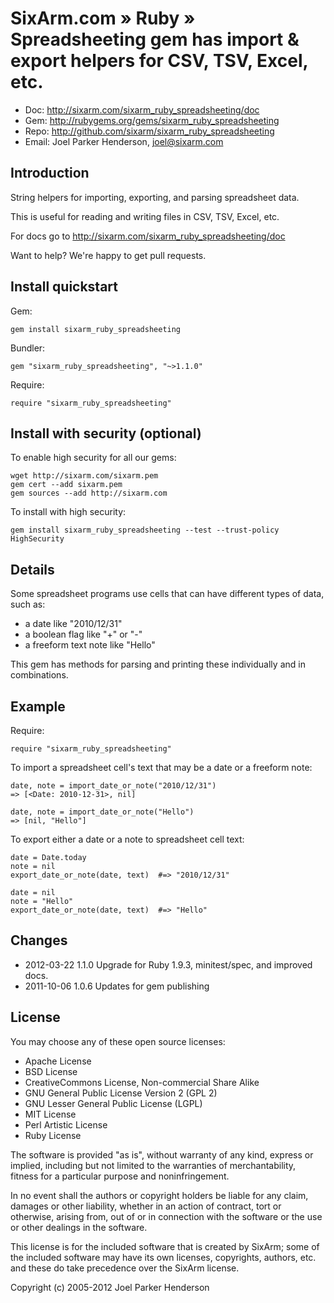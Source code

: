 # SixArm.com » Ruby » <br> Spreadsheeting gem has import & export helpers for CSV, TSV, Excel, etc.

* Doc: <http://sixarm.com/sixarm_ruby_spreadsheeting/doc>
* Gem: <http://rubygems.org/gems/sixarm_ruby_spreadsheeting>
* Repo: <http://github.com/sixarm/sixarm_ruby_spreadsheeting>
* Email: Joel Parker Henderson, <joel@sixarm.com>


## Introduction

String helpers for importing, exporting, and parsing spreadsheet data.

This is useful for reading and writing files in CSV, TSV, Excel, etc.

For docs go to <http://sixarm.com/sixarm_ruby_spreadsheeting/doc>

Want to help? We're happy to get pull requests.


## Install quickstart

Gem:

    gem install sixarm_ruby_spreadsheeting

Bundler:

    gem "sixarm_ruby_spreadsheeting", "~>1.1.0"

Require:

    require "sixarm_ruby_spreadsheeting"


## Install with security (optional)

To enable high security for all our gems:

    wget http://sixarm.com/sixarm.pem
    gem cert --add sixarm.pem
    gem sources --add http://sixarm.com

To install with high security:

    gem install sixarm_ruby_spreadsheeting --test --trust-policy HighSecurity


## Details

Some spreadsheet programs use cells that can have different types of data, such as:

  * a date like "2010/12/31"
  * a boolean flag like "+" or "-"
  * a freeform text note like "Hello"

This gem has methods for parsing and printing these individually and in combinations.


## Example

Require:

    require "sixarm_ruby_spreadsheeting"

To import a spreadsheet cell's text that may be a date or a freeform note:

    date, note = import_date_or_note("2010/12/31") 
    => [<Date: 2010-12-31>, nil]

    date, note = import_date_or_note("Hello") 
    => [nil, "Hello"]

To export either a date or a note to spreadsheet cell text:

    date = Date.today
    note = nil
    export_date_or_note(date, text)  #=> "2010/12/31"

    date = nil
    note = "Hello"
    export_date_or_note(date, text)  #=> "Hello"


## Changes

* 2012-03-22 1.1.0 Upgrade for Ruby 1.9.3, minitest/spec, and improved docs.
* 2011-10-06 1.0.6 Updates for gem publishing


## License

You may choose any of these open source licenses:

  * Apache License
  * BSD License
  * CreativeCommons License, Non-commercial Share Alike
  * GNU General Public License Version 2 (GPL 2)
  * GNU Lesser General Public License (LGPL)
  * MIT License
  * Perl Artistic License
  * Ruby License

The software is provided "as is", without warranty of any kind, 
express or implied, including but not limited to the warranties of 
merchantability, fitness for a particular purpose and noninfringement. 

In no event shall the authors or copyright holders be liable for any 
claim, damages or other liability, whether in an action of contract, 
tort or otherwise, arising from, out of or in connection with the 
software or the use or other dealings in the software.

This license is for the included software that is created by SixArm;
some of the included software may have its own licenses, copyrights, 
authors, etc. and these do take precedence over the SixArm license.

Copyright (c) 2005-2012 Joel Parker Henderson
